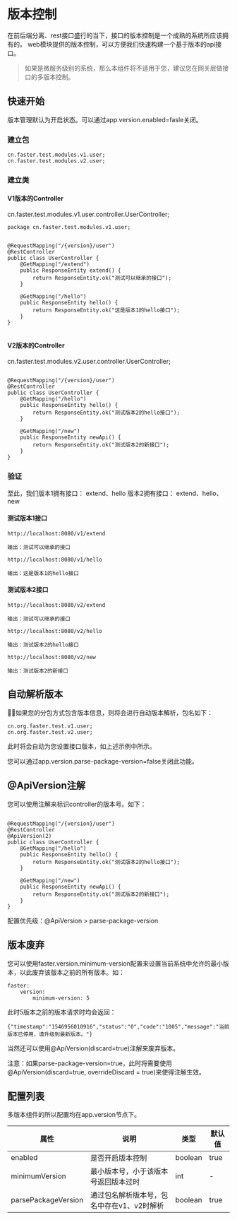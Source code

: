 # 版本控制
在前后端分离、rest接口盛行的当下，接口的版本控制是一个成熟的系统所应该拥有的。
web模块提供的版本控制，可以方便我们快速构建一个基于版本的api接口。


> 如果是微服务级别的系统，那么本组件将不适用于您，建议您在网关层做接口的多版本控制。

## 快速开始

版本管理默认为开启状态。可以通过app.version.enabled=fasle关闭。

### 建立包

```
cn.faster.test.modules.v1.user;
cn.faster.test.modules.v2.user;
```

### 建立类

#### V1版本的Controller
cn.faster.test.modules.v1.user.controller.UserController;

```
package cn.faster.test.modules.v1.user;


@RequestMapping("/{version}/user")
@RestController
public class UserController {
    @GetMapping("/extend")
    public ResponseEntity extend() {
        return ResponseEntity.ok("测试可以继承的接口");
    }

    @GetMapping("/hello")
    public ResponseEntity hello() {
        return ResponseEntity.ok("这是版本1的hello接口");
    }
}


```

#### V2版本的Controller

cn.faster.test.modules.v2.user.controller.UserController;

```

@RequestMapping("/{version}/user")
@RestController
public class UserController {
    @GetMapping("/hello")
    public ResponseEntity hello() {
        return ResponseEntity.ok("测试版本2的hello接口");
    }

    @GetMapping("/new")
    public ResponseEntity newApi() {
        return ResponseEntity.ok("测试版本2的新接口");
    }
}

```


### 验证

至此，我们版本1拥有接口：
extend、hello
版本2拥有接口：
extend、hello、new

#### 测试版本1接口


```
http://localhost:8080/v1/extend

输出：测试可以继承的接口
```

```
http://localhost:8080/v1/hello

输出：这是版本1的hello接口
```

#### 测试版本2接口

```
http://localhost:8080/v2/extend

输出：测试可以继承的接口
```

```
http://localhost:8080/v2/hello

输出：测试版本2的hello接口
```


```
http://localhost:8080/v2/new

输出：测试版本2的新接口
```

## 自动解析版本
如果您的分包方式包含版本信息，则将会进行自动版本解析，包名如下：

```
cn.org.faster.test.v1.user;
cn.org.faster.test.v2.user;
```

此时将会自动为您设置接口版本，如上述示例中所示。

您可以通过app.version.parse-package-version=false关闭此功能。


## @ApiVersion注解

您可以使用注解来标识controller的版本号。如下：

```

@RequestMapping("/{version}/user")
@RestController
@ApiVersion(2)
public class UserController {
    @GetMapping("/hello")
    public ResponseEntity hello() {
        return ResponseEntity.ok("测试版本2的hello接口");
    }

    @GetMapping("/new")
    public ResponseEntity newApi() {
        return ResponseEntity.ok("测试版本2的新接口");
    }
}
```

配置优先级：@ApiVersion > parse-package-version

## 版本废弃

您可以使用faster.version.minimum-version配置来设置当前系统中允许的最小版本，以此废弃该版本之前的所有版本。如：

```
faster:
    version:
        minimum-version: 5
```

此时5版本之前的版本请求时均会返回：

```
{"timestamp":"1546956010916","status":"0","code":"1005","message":"当前版本已停用，请升级到最新版本。"}
```

当然还可以使用@ApiVersion(discard=true)注解来废弃版本。

注意：如果parse-package-version=true，此时将需要使用@ApiVersion(discard=true, overrideDiscard = true)来使得注解生效。


## 配置列表

多版本组件的所以配置均在app.version节点下。


属性|说明|类型|默认值
---|---|---|---
enabled|是否开启版本控制|boolean |true
minimumVersion|最小版本号，小于该版本号返回版本过时|int|-
parsePackageVersion|通过包名解析版本号，包名中存在v1、v2时解析|boolean|true
